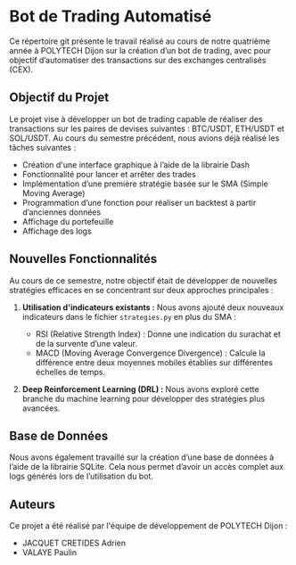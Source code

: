 # Bot de Trading Automatisé

Ce répertoire git présente le travail réalisé au cours de notre quatrième année à POLYTECH Dijon sur la création d’un bot de trading, avec pour objectif d’automatiser des transactions sur des exchanges centralisés (CEX).

## Objectif du Projet
Le projet vise à développer un bot de trading capable de réaliser des transactions sur les paires de devises suivantes : BTC/USDT, ETH/USDT et SOL/USDT. Au cours du semestre précédent, nous avions déjà réalisé les tâches suivantes :

- Création d'une interface graphique à l’aide de la librairie Dash
- Fonctionnalité pour lancer et arrêter des trades
- Implémentation d’une première stratégie basée sur le SMA (Simple Moving Average)
- Programmation d’une fonction pour réaliser un backtest à partir d’anciennes données
- Affichage du portefeuille
- Affichage des logs

## Nouvelles Fonctionnalités
Au cours de ce semestre, notre objectif était de développer de nouvelles stratégies efficaces en se concentrant sur deux approches principales :

1. **Utilisation d'indicateurs existants :** Nous avons ajouté deux nouveaux indicateurs dans le fichier `strategies.py` en plus du SMA :
   - RSI (Relative Strength Index) : Donne une indication du surachat et de la survente d’une valeur.
   - MACD (Moving Average Convergence Divergence) : Calcule la différence entre deux moyennes mobiles établies sur différentes échelles de temps.

2. **Deep Reinforcement Learning (DRL) :** Nous avons exploré cette branche du machine learning pour développer des stratégies plus avancées.

## Base de Données
Nous avons également travaillé sur la création d’une base de données à l’aide de la librairie SQLite. Cela nous permet d’avoir un accès complet aux logs générés lors de l’utilisation du bot.

## Auteurs
Ce projet a été réalisé par l'équipe de développement de POLYTECH Dijon :
- JACQUET CRETIDES Adrien
- VALAYE Paulin 

